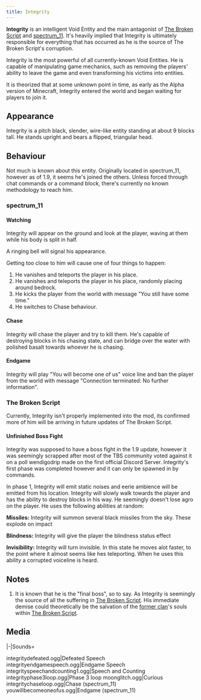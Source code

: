 ```yaml
---
title: Integrity
---
```


**Integrity** is an intelligent Void Entity and the main antagonist of
[The Broken Script](/wiki/tbs) and
[spectrum_11](/wiki/spectrum-11). It's heavily implied that
Integrity is ultimately responsible for everything that has occurred as
he is the source of The Broken Script's corruption.

Integrity is the most powerful of all currently-known Void Entities. He
is capable of manipulating game mechanics, such as removing the players'
ability to leave the game and even transforming his victims into
entities.

It is theorized that at some unknown point in time, as early as the
Alpha version of Minecraft, Integrity entered the world and began
waiting for players to join it.

## Appearance

Integrity is a pitch black, slender, wire-like entity standing at about
9 blocks tall. He stands upright and bears a flipped, triangular head.

## Behaviour

Not much is known about this entity. Originally located in spectrum_11,
however as of 1.9, it seems he's joined the others. Unless forced
through chat commands or a command block, there's currently no known
methodology to reach him.

### spectrum_11

#### Watching

Integrity will appear on the ground and look at the player, waving at
them while his body is split in half.

A ringing bell will signal his appearance.

Getting too close to him will cause one of four things to happen:

1.  He vanishes and teleports the player in his place.
2.  He vanishes and teleports the player in his place, randomly placing
    around bedrock.
3.  He kicks the player from the world with message "You still have some
    time."
4.  He switches to Chase behaviour.

#### Chase

Integrity will chase the player and try to kill them. He's capable of
destroying blocks in his chasing state, and can bridge over the water
with polished basalt towards whoever he is chasing.

#### Endgame

Integrity will play "You will become one of us" voice line and ban the
player from the world with message "Connection terminated: No further
information".

### The Broken Script

Currently, Integrity isn't properly implemented into the mod, its
confirmed more of him will be arriving in future updates of The Broken
Script.

#### Unfinished Boss Fight

Integrity was supposed to have a boss fight in the 1.9 update, however
it was seemingly scrapped after most of the TBS community voted against
it on a poll wendigodrip made on the first official Discord Server.
Integrity's first phase was completed however and it can only be spawned
in by commands.

In phase 1, Integrity will emit static noises and eerie ambience will be
emitted from his location. Integrity will slowly walk towards the player
and has the ability to destroy blocks in his way. He seemingly doesn't
lose agro on the player. He uses the following abilities at random:

**Missiles:** Integrity will summon several black missiles from the sky.
These explode on impact

**Blindness:** Integrity will give the player the blindness status
effect

**Invisibility:** Integrity will turn invisible. In this state he moves
alot faster, to the point where it almost seems like hes teleporting.
When he uses this ability a corrupted voiceline is heard.

## Notes

1.  It is known that he is the "final boss", so to say. As Integrity is
    seemingly the source of all the suffering in [The Broken Script](/wiki/tbs). His immediate demise could theoretically be the salvation of the [former clan](/wiki/lore)'s souls within [The Broken Script](/wiki/tbs).

## Media

<tabber>

|-|Sounds=

integritydefeated.ogg|Defeated Speech integrityendgamespeech.ogg|Endgame
Speech integrityspeechandcounting1.ogg|Speech and Counting
integrityphase3loop.ogg|Phase 3 loop moonglitch.ogg|Curious
integritychaseloop.ogg|Chase (spectrum_11)
youwillbecomeoneofus.ogg|Endgame (spectrum_11)

</tabber>
